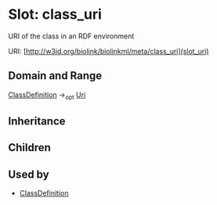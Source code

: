 # Slot: class_uri


URI of the class in an RDF environment

URI: [http://w3id.org/biolink/biolinkml/meta/class_uri](slot_uri)
## Domain and Range

[ClassDefinition](ClassDefinition.md) -><sub>opt</sub> [Uri](Uri.md)
## Inheritance

## Children

## Used by

 * [ClassDefinition](ClassDefinition.md)
